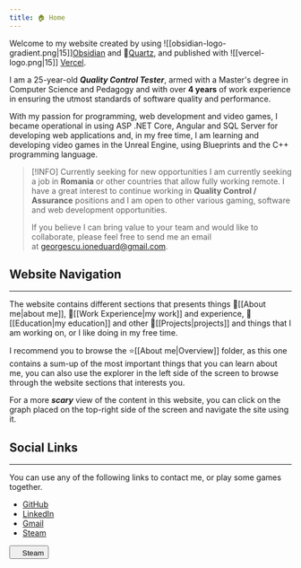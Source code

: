 ```yaml
---
title: 🏠 Home
---
```

Welcome to my website created by using ![[obsidian-logo-gradient.png|15]][Obsidian](https://obsidian.md/) and 🌱[Quartz](https://quartz.jzhao.xyz/), and published with ![[vercel-logo.png|15]] [Vercel](https://vercel.com/).

I am a 25-year-old ***Quality Control Tester***, armed with a Master's degree in Computer Science and Pedagogy and with over **4 years** of work experience in ensuring the utmost standards of software quality and performance.

With my passion for programming, web development and video games, I became operational in using ASP .NET Core, Angular and SQL Server for developing web applications and, in my free time, I am learning and developing video games in the Unreal Engine, using Blueprints and the C++ programming language.

> [!INFO] Currently seeking for new opportunities
> I am currently seeking a job in **Romania** or other countries that allow fully working remote.
> I have a great interest to continue working in **Quality Control / Assurance** positions and I am open to other various gaming, software and web development opportunities.
> 
> If you believe I can bring value to your team and would like to collaborate, please feel free to send me an email at [georgescu.ioneduard@gmail.com](mailto:georgescu.ioneduard@gmail.com).

## Website Navigation
---
The website contains different sections that presents things 🌠[[About me|about me]], 💼[[Work Experience|my work]] and experience, 📄[[Education|my education]] and other 📌[[Projects|projects]] and things that I am working on, or I like doing in my free time.

I recommend you to browse the ⭐[[About me|Overview]] folder, as this one contains a sum-up of the most important things that you can learn about me, you can also use the explorer in the left side of the screen to browse through the website sections that interests you.

For a more ***scary*** view of the content in this website, you can click on the graph placed on the top-right side of the screen and navigate the site using it.
## Social Links
---
You can use any of the following links to contact me, or play some games together.
- [GitHub](https://github.com/GeorgescuEduard)
- [LinkedIn](https://www.linkedin.com/in/eduard-georgescu/)
- [Gmail](mailto:georgescu.ioneduard@gmail.com)
- [Steam](https://steamcommunity.com/profiles/76561198197029235/)

<button onclick="location.href = 'https://steamcommunity.com/profiles/76561198197029235/';" id="steamButton"><img src="https://1simplegame.com/wp-content/themes/1simplegametheme/img/Steam_icon_logo.png)" width=15px>Steam</button>


